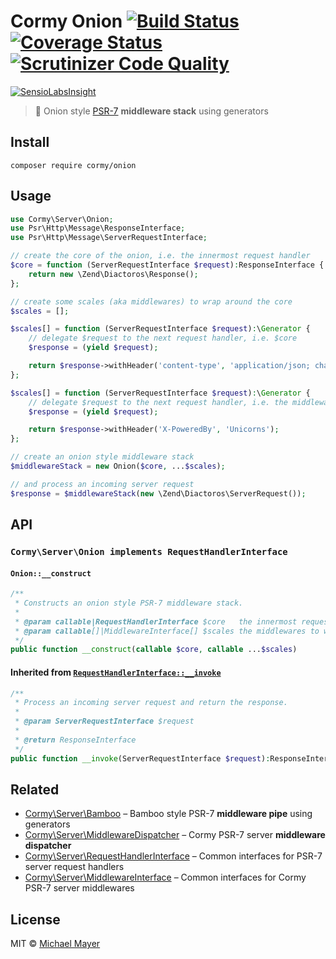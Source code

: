 # Cormy Onion [![Build Status](https://travis-ci.org/cormy/onion.svg?branch=master)](https://travis-ci.org/cormy/onion) [![Coverage Status](https://coveralls.io/repos/cormy/onion/badge.svg?branch=master&service=github)](https://coveralls.io/github/cormy/onion?branch=master) [![Scrutinizer Code Quality](https://scrutinizer-ci.com/g/cormy/onion/badges/quality-score.png?b=master)](https://scrutinizer-ci.com/g/cormy/onion/?branch=master)

[![SensioLabsInsight](https://insight.sensiolabs.com/projects/47e283f3-2eaf-4816-b75a-558dd0802bdd/big.png)](https://insight.sensiolabs.com/projects/47e283f3-2eaf-4816-b75a-558dd0802bdd)

> :tulip: Onion style [PSR-7](http://www.php-fig.org/psr/psr-7) **middleware stack** using generators


## Install

```
composer require cormy/onion
```


## Usage

```php
use Cormy\Server\Onion;
use Psr\Http\Message\ResponseInterface;
use Psr\Http\Message\ServerRequestInterface;

// create the core of the onion, i.e. the innermost request handler
$core = function (ServerRequestInterface $request):ResponseInterface {
    return new \Zend\Diactoros\Response();
};

// create some scales (aka middlewares) to wrap around the core
$scales = [];

$scales[] = function (ServerRequestInterface $request):\Generator {
    // delegate $request to the next request handler, i.e. $core
    $response = (yield $request);

    return $response->withHeader('content-type', 'application/json; charset=utf-8');
};

$scales[] = function (ServerRequestInterface $request):\Generator {
    // delegate $request to the next request handler, i.e. the middleware right above
    $response = (yield $request);

    return $response->withHeader('X-PoweredBy', 'Unicorns');
};

// create an onion style middleware stack
$middlewareStack = new Onion($core, ...$scales);

// and process an incoming server request
$response = $middlewareStack(new \Zend\Diactoros\ServerRequest());
```


## API

### `Cormy\Server\Onion implements RequestHandlerInterface`

#### `Onion::__construct`

```php
/**
 * Constructs an onion style PSR-7 middleware stack.
 *
 * @param callable|RequestHandlerInterface $core   the innermost request handler
 * @param callable[]|MiddlewareInterface[] $scales the middlewares to wrap around the core
 */
public function __construct(callable $core, callable ...$scales)
```

#### Inherited from [`RequestHandlerInterface::__invoke`](https://github.com/cormy/server-request-handler)

```php
/**
 * Process an incoming server request and return the response.
 *
 * @param ServerRequestInterface $request
 *
 * @return ResponseInterface
 */
public function __invoke(ServerRequestInterface $request):ResponseInterface
```


## Related

* [Cormy\Server\Bamboo](https://github.com/cormy/bamboo) – Bamboo style PSR-7 **middleware pipe** using generators
* [Cormy\Server\MiddlewareDispatcher](https://github.com/cormy/cormy/server-middleware-dispatcher) – Cormy PSR-7 server **middleware dispatcher**
* [Cormy\Server\RequestHandlerInterface](https://github.com/cormy/server-request-handler) – Common interfaces for PSR-7 server request handlers
* [Cormy\Server\MiddlewareInterface](https://github.com/cormy/server-middleware) – Common interfaces for Cormy PSR-7 server middlewares


## License

MIT © [Michael Mayer](http://schnittstabil.de)
